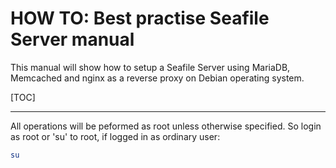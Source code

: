 # HOW TO: Best practise Seafile Server manual
This manual will show how to setup a Seafile Server using MariaDB, Memcached and nginx as a reverse proxy on Debian operating system.

[TOC]

---

All operations will be peformed as root unless otherwise specified. So login as root or 'su' to root, if logged in as ordinary user:
```bash
su
```